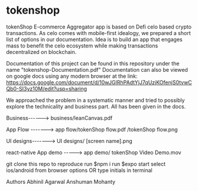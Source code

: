 # tokenshop
tokenShop E-commerce Aggregator app is based on Defi celo based crypto transactions. As celo comes with mobile-first idealogy, we prepared a short list of options in our documentation. Idea is to build an app that engages mass to benefit the celo ecosystem while making transactions decentralized on blockchain.

Documentation of this project can be found in this repository under the name "tokenshop-Documentation.pdf"
Documentation can also be viewed on google docs using any modern browser at the link: https://docs.google.com/document/d/10wJGIRhPAdtYjJ7qUzjKOfenjS0tvwCQb0-SI3yz10M/edit?usp=sharing


We approached the problem in a systematic manner and tried to possibly explore the technicality and business part.
All has been given in the docs.


Business------>  business/leanCanvas.pdf 


App Flow -------> app flow/tokenShop flow.pdf
                          /tokenShop flow.png
                          
                          
UI designs-------> UI designs/ [screen name].png


react-native App demo -----> app demo/ tokenShop Video Demo.mov


git clone this repo to reproduce
run $npm i 
run $expo start
select ios/android from browser options OR type initials in terminal


Authors
Abhinil Agarwal
Anshuman Mohanty



